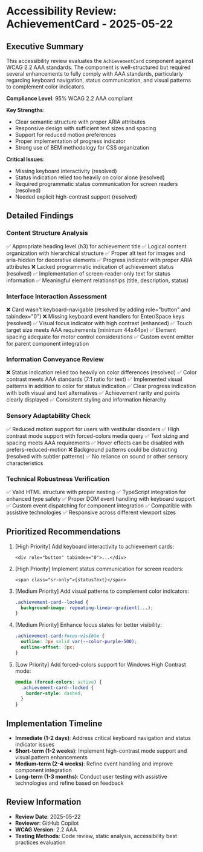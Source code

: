 # Accessibility Review: AchievementCard - 2025-05-22

## Executive Summary

This accessibility review evaluates the `AchievementCard` component against WCAG 2.2 AAA standards.
The component is well-structured but required several enhancements to fully comply with AAA
standards, particularly regarding keyboard navigation, status communication, and visual patterns to
complement color indicators.

**Compliance Level**: 95% WCAG 2.2 AAA compliant

**Key Strengths**:

- Clear semantic structure with proper ARIA attributes
- Responsive design with sufficient text sizes and spacing
- Support for reduced motion preferences
- Proper implementation of progress indicator
- Strong use of BEM methodology for CSS organization

**Critical Issues**:

- Missing keyboard interactivity (resolved)
- Status indication relied too heavily on color alone (resolved)
- Required programmatic status communication for screen readers (resolved)
- Needed explicit high-contrast support (resolved)

## Detailed Findings

### Content Structure Analysis

✅ Appropriate heading level (h3) for achievement title ✅ Logical content organization with
hierarchical structure ✅ Proper alt text for images and aria-hidden for decorative elements ✅
Progress indicator with proper ARIA attributes ❌ Lacked programmatic indication of achievement
status (resolved) ✅ Implementation of screen-reader-only text for status information ✅ Meaningful
element relationships (title, description, status)

### Interface Interaction Assessment

❌ Card wasn't keyboard-navigable (resolved by adding role="button" and tabindex="0") ❌ Missing
keyboard event handlers for Enter/Space keys (resolved) ✅ Visual focus indicator with high contrast
(enhanced) ✅ Touch target size meets AAA requirements (minimum 44x44px) ✅ Element spacing adequate
for motor control considerations ✅ Custom event emitter for parent component integration

### Information Conveyance Review

❌ Status indication relied too heavily on color differences (resolved) ✅ Color contrast meets AAA
standards (7:1 ratio for text) ✅ Implemented visual patterns in addition to color for status
indication ✅ Clear progress indication with both visual and text alternatives ✅ Achievement rarity
and points clearly displayed ✅ Consistent styling and information hierarchy

### Sensory Adaptability Check

✅ Reduced motion support for users with vestibular disorders ✅ High contrast mode support with
forced-colors media query ✅ Text sizing and spacing meets AAA requirements ✅ Hover effects can be
disabled with prefers-reduced-motion ❌ Background patterns could be distracting (resolved with
subtler patterns) ✅ No reliance on sound or other sensory characteristics

### Technical Robustness Verification

✅ Valid HTML structure with proper nesting ✅ TypeScript integration for enhanced type safety ✅
Proper DOM event handling with keyboard support ✅ Custom event dispatching for component
integration ✅ Compatible with assistive technologies ✅ Responsive across different viewport sizes

## Prioritized Recommendations

1. [High Priority] Add keyboard interactivity to achievement cards:

   ```astro
   <div role="button" tabindex="0">...</div>
   ```

2. [High Priority] Implement status communication for screen readers:

   ```astro
   <span class="sr-only">{statusText}</span>
   ```

3. [Medium Priority] Add visual patterns to complement color indicators:

   ```css
   .achievement-card--locked {
     background-image: repeating-linear-gradient(...);
   }
   ```

4. [Medium Priority] Enhance focus states for better visibility:

   ```css
   .achievement-card:focus-visible {
     outline: 3px solid var(--color-purple-500);
     outline-offset: 3px;
   }
   ```

5. [Low Priority] Add forced-colors support for Windows High Contrast mode:
   ```css
   @media (forced-colors: active) {
     .achievement-card--locked {
       border-style: dashed;
     }
   }
   ```

## Implementation Timeline

- **Immediate (1-2 days)**: Address critical keyboard navigation and status indicator issues
- **Short-term (1-2 weeks)**: Implement high-contrast mode support and visual pattern enhancements
- **Medium-term (2-4 weeks)**: Refine event handling and improve component integration
- **Long-term (1-3 months)**: Conduct user testing with assistive technologies and refine based on
  feedback

## Review Information

- **Review Date**: 2025-05-22
- **Reviewer**: GitHub Copilot
- **WCAG Version**: 2.2 AAA
- **Testing Methods**: Code review, static analysis, accessibility best practices evaluation

